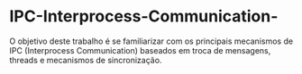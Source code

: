 # IPC-Interprocess-Communication-
O objetivo deste trabalho é se familiarizar com os principais mecanismos de IPC (Interprocess Communication) baseados em troca de mensagens, threads e mecanismos de sincronização.
